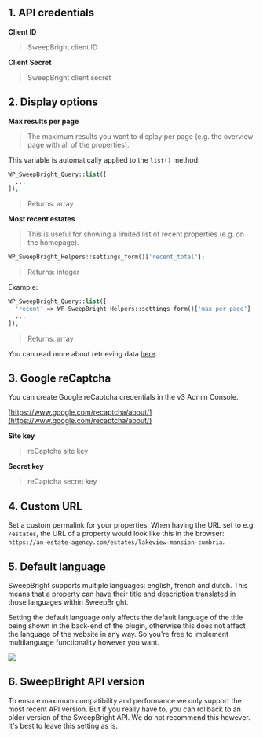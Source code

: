 ## 1. API credentials

**Client ID**

> SweepBright client ID

**Client Secret**

> SweepBright client secret

## 2. Display options

**Max results per page**

> The maximum results you want to display per page (e.g. the overview page with all of the properties).

This variable is automatically applied to the `list()` method:

```php
WP_SweepBright_Query::list([
  ...
]);
```

> Returns: array

**Most recent estates**

> This is useful for showing a limited list of recent properties (e.g. on the homepage).

```php
WP_SweepBright_Helpers::settings_form()['recent_total'];
```

> Returns: integer

Example:

```php
WP_SweepBright_Query::list([
  'recent' => WP_SweepBright_Helpers::settings_form()['max_per_page']
  ...
]);
```

> Returns: array

You can read more about retrieving data [here](6.-Retrieving-data).

## 3. Google reCaptcha

You can create Google reCaptcha credentials in the v3 Admin Console.

[https://www.google.com/recaptcha/about/](https://www.google.com/recaptcha/about/)

**Site key**

> reCaptcha site key

**Secret key**

> reCaptcha secret key

## 4. Custom URL

Set a custom permalink for your properties. When having the URL set to e.g. `/estates`,
the URL of a property would look like this in the browser: `https://an-estate-agency.com/estates/lakeview-mansion-cumbria`.

## 5. Default language

SweepBright supports multiple languages: english, french and dutch. This means that a property can have their title and description translated in those languages within SweepBright.

Setting the default language only affects the default language of the title being shown in the back-end of the plugin, otherwise this does not affect the language of the website in any way. So you're free to implement multilanguage functionality however you want.

![](http://sweepbright-demo.compagnon.agency/wp-content/uploads/2021/03/Schermafbeelding-2021-03-03-om-17.04.00.png)

## 6. SweepBright API version

To ensure maximum compatibility and performance we only support the most recent API version. But if you really have to, you can rollback to an older version of the SweepBright API. We do not recommend this however. It's best to leave this setting as is.
